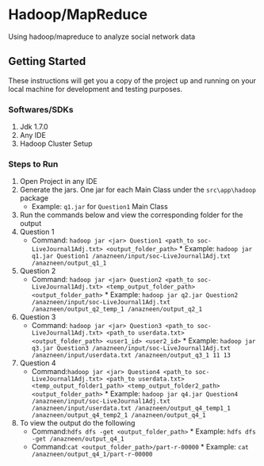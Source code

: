# Hadoop/MapReduce
Using hadoop/mapreduce to analyze social network data

## Getting Started
These instructions will get you a copy of the project up and running on your local machine for development and testing purposes. 


### Softwares/SDKs
1. Jdk 1.7.0
2. Any IDE
3. Hadoop Cluster Setup


### Steps to Run
1. Open Project in any IDE
2. Generate the jars. One jar for each Main Class under the ``src\app\hadoop`` package
     * Example: ``q1.jar`` for ``Question1`` Main Class
3. Run the commands below and view the corresponding folder for the output
4. Question 1 
     * Command: ``hadoop jar <jar> Question1 <path_to soc-LiveJournal1Adj.txt> <output_folder_path>``
              * Example: ``hadoop jar q1.jar Question1 /anazneen/input/soc-LiveJournal1Adj.txt /anazneen/output_q1_1``  
5. Question 2 
     * Command: ``hadoop jar <jar> Question2 <path_to soc-LiveJournal1Adj.txt> <temp_output_folder_path> <output_folder_path>``
              * Example: ``hadoop jar q2.jar Question2 /anazneen/input/soc-LiveJournal1Adj.txt /anazneen/output_q2_temp_1 /anazneen/output_q2_1``   
6. Question 3              
     * Command: ``hadoop jar <jar> Question3 <path_to soc-LiveJournal1Adj.txt> <path_to userdata.txt> <output_folder_path> <user1_id> <user2_id>``
              * Example: ``hadoop jar q3.jar Question3 /anazneen/input/soc-LiveJournal1Adj.txt /anazneen/input/userdata.txt /anazneen/output_q3_1 11 13``   
7. Question 4              
     * Command:``hadoop jar <jar> Question4 <path_to soc-LiveJournal1Adj.txt> <path_to userdata.txt> <temp_output_folder1_path> <temp_output_folder2_path> <output_folder_path>``
              * Example: ``hadoop jar q4.jar Question4 /anazneen/input/soc-LiveJournal1Adj.txt /anazneen/input/userdata.txt /anazneen/output_q4_temp1_1 /anazneen/output_q4_temp2_1 /anazneen/output_q4_1``   
8. To view the output do the following
     * Command:``hdfs dfs -get <output_folder_path>``
              * Example: ``hdfs dfs -get /anazneen/output_q4_1``         
     * Command:``cat <output_folder_path>/part-r-00000``
              * Example: ``cat /anazneen/output_q4_1/part-r-00000``         
              